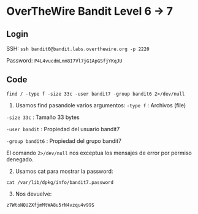 # OverTheWire Bandit Level 6 -> 7

## Login 

SSH: ```ssh bandit6@bandit.labs.overthewire.org -p 2220```

Password: ```P4L4vucdmLnm8I7Vl7jG1ApGSfjYKqJU```

## Code


``` 
find / -type f -size 33c -user bandit7 -group bandit6 2>/dev/null
```
1. Usamos find pasandole varios argumentos:
```-type f``` : Archivos (file)

```-size 33c``` : Tamaño 33 bytes

```-user bandit``` : Propiedad del usuario bandit7

```-group bandit6``` :  Propiedad del grupo bandit7

El comando 
```2>/dev/null``` 
nos exceptua los mensajes de error por permiso denegado.

2. Usamos cat para mostrar la password:

```
cat /var/lib/dpkg/info/bandit7.password
```

3. Nos devuelve:


```z7WtoNQU2XfjmMtWA8u5rN4vzqu4v99S```
